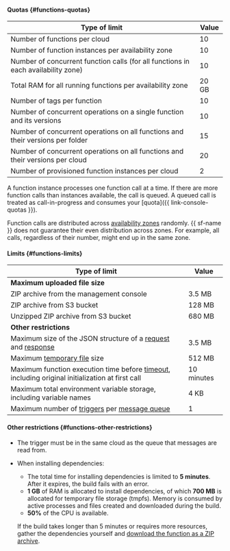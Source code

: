 #### Quotas {#functions-quotas}

| Type of limit | Value |
--- | ---
| Number of functions per cloud | 10 |
| Number of function instances per availability zone | 10 |
| Number of concurrent function calls (for all functions in each availability zone) | 10 |
| Total RAM for all running functions per availability zone | 20 GB |
| Number of tags per function | 10 |
| Number of concurrent operations on a single function and its versions | 10 |
| Number of concurrent operations on all functions and their versions per folder | 15 |
| Number of concurrent operations on all functions and their versions per cloud | 20 |
| Number of provisioned function instances per cloud | 2 |

A function instance processes one function call at a time. If there are more function calls than instances available, the call is queued. A queued call is treated as call-in-progress and consumes your [quota]({{ link-console-quotas }}).

Function calls are distributed across [availability zones](../overview/concepts/geo-scope.md) randomly. {{ sf-name }} does not guarantee their even distribution across zones. For example, all calls, regardless of their number, might end up in the same zone.

#### Limits {#functions-limits}

| Type of limit | Value |
--- | ---
| **Maximum uploaded file size** |
| ZIP archive from the management console | 3.5 MB |
| ZIP archive from S3 bucket | 128 MB |
| Unzipped ZIP archive from S3 bucket | 680 MB |
| **Other restrictions** |
| Maximum size of the JSON structure of a [request](../functions/concepts/function-invoke.md#request) and [response](../functions/concepts/function-invoke.md#response) | 3.5 MB |
| Maximum [temporary file](../functions/concepts/runtime/environment-variables.md#files) size | 512 MB |
| Maximum function execution time before [timeout](../functions/operations/function/version-manage.md#version-create), including original initialization at first call | 10 minutes |
| Maximum total environment variable storage, including variable names | 4 KB |
| Maximum number of [triggers](../functions/concepts/trigger/index.md) per [message queue](../message-queue/concepts/queue.md) | 1 |

#### Other restrictions {#functions-other-restrictions}

* The trigger must be in the same cloud as the queue that messages are read from.
* When installing dependencies:
   * The total time for installing dependencies is limited to **5 minutes**. After it expires, the build fails with an error.
   * **1 GB** of RAM is allocated to install dependencies, of which **700 MB** is allocated for temporary file storage (tmpfs). Memory is consumed by active processes and files created and downloaded during the build.
   * **50%** of the CPU is available.

   If the build takes longer than 5 minutes or requires more resources, gather the dependencies yourself and [download the function as a ZIP archive](../functions/operations/function/version-manage.md#func-version-create).